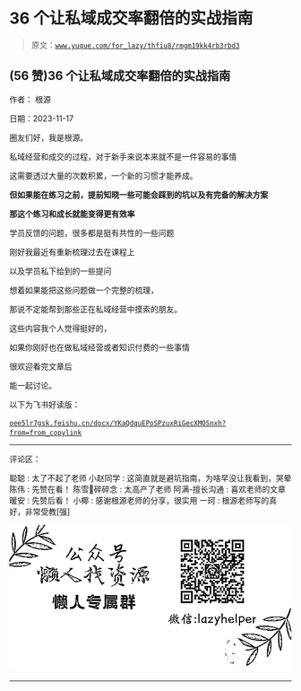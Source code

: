 # 36 个让私域成交率翻倍的实战指南

> 原文：[`www.yuque.com/for_lazy/thfiu8/rmgm19kk4rb3rbd3`](https://www.yuque.com/for_lazy/thfiu8/rmgm19kk4rb3rbd3)

## (56 赞)36 个让私域成交率翻倍的实战指南

作者： 根源

日期：2023-11-17

圈友们好，我是根源。

私域经营和成交的过程，对于新手来说本来就不是一件容易的事情

这需要透过大量的次数积累，一个新的习惯才能养成。

**但如果能在练习之前，提前知晓一些可能会踩到的坑以及有完备的解决方案**

**那这个练习和成长就能变得更有效率**

学员反馈的问题，很多都是挺有共性的一些问题

刚好我最近有重新梳理过去在课程上

以及学员私下给到的一些提问

想着如果能把这些问题做一个完整的梳理，

那说不定能帮到那些正在私域经营中摸索的朋友。

这些内容我个人觉得挺好的，

如果你刚好也在做私域经营或者知识付费的一些事情

很欢迎看完文章后

能一起讨论。

以下为飞书好读版：

[`oee5lr7gsk.feishu.cn/docx/YKaQdquEPoSPzuxRiGecXMOSnxh?from=from_copylink`](https://oee5lr7gsk.feishu.cn/docx/YKaQdquEPoSPzuxRiGecXMOSnxh?from=from_copylink)

* * *

评论区：

聪聪 : 太了不起了老师
小赵同学 : 这简直就是避坑指南，为啥早没让我看到，哭晕
陈伟 : 先赞在看！
陈雪🦉碎碎念 : 太高产了老师
阿满-擅长沟通 : 喜欢老师的文章
暖安 : 先赞后看！
小椰 : 感谢根源老师的分享，很实用
一珂 : 根源老师写的真好，非常受教[强]

![](img/1c37d505930596d12a88ab23e11aa07a.png)

* * *
